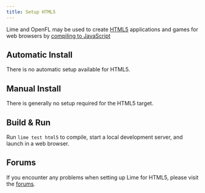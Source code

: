 ```yaml
---
title: Setup HTML5
---
```


Lime and OpenFL may be used to create [HTML5](https://developer.mozilla.org/en-US/docs/Glossary/HTML5) applications and games for web browsers by [compiling to JavaScript](https://haxe.org/manual/target-javascript.html)

## Automatic Install

There is no automatic setup available for HTML5.

## Manual Install

There is generally no setup required for the HTML5 target.

## Build & Run

Run `lime test html5` to compile, start a local development server, and launch in a web browser.

## Forums

If you encounter any problems when setting up Lime for HTML5, please visit the [forums](http://community.openfl.org/c/help).
